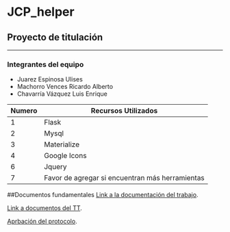# JCP_helper
## Proyecto de titulación
***
### Integrantes del equipo
* Juarez Espinosa Ulises
* Machorro Vences Ricardo Alberto
* Chavarría Vázquez Luis Enrique

Numero | Recursos Utilizados
 ------------ | ------------- 
1 | Flask
2 | Mysql
3 | Materialize
4 | Google Icons
6 | Jquery
7 | Favor de agregar si encuentran más herramientas



##Documentos fundamentales
[Link a la documentación del trabajo](https://docs.google.com/document/d/1JCiC0r5ErAKl3hveNv_s_GEKfJfFCxoox7qhAoZeTn8/edit).

[Link a documentos del TT](https://drive.google.com/drive/folders/1xM7VRvivOMT78cPrdiXmzwETw2PiQeVK).

[Aprbación del protocolo](https://drive.google.com/file/d/1TtiE5vmOUr62eWuJAX9T_ZUzeF34hmzr/view?usp=sharing).


